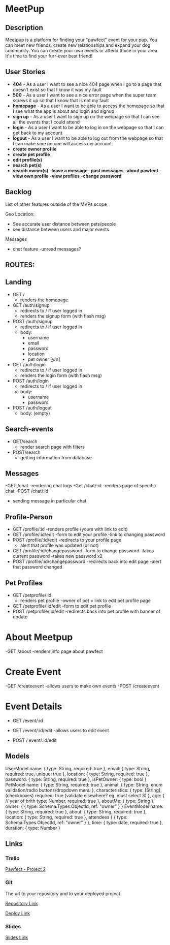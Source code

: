 
# MeetPup   

## Description

Meetpup is a platform for finding your "pawfect" event for your pup. You can meet new friends, create new relationships and expand your dog community. You can create your own events or attend those in your area. It's time to find your furr-ever best friend! 
 
## User Stories

- **404** - As a user I want to see a nice 404 page when I go to a page that doesn’t exist so that I know it was my fault 
- **500** - As a user I want to see a nice error page when the super team screws it up so that I know that is not my fault
- **homepage** - As a user I want to be able to access the homepage so that I see what the app is about and login and signup
- **sign up** - As a user I want to sign up on the webpage so that I can see all the events that I could attend
- **login** - As a user I want to be able to log in on the webpage so that I can get back to my account
- **logout** - As a user I want to be able to log out from the webpage so that I can make sure no one will access my account
- **create owner profile**
- **create pet profile**
- **edit profile(s)**
- **search pet(s)**
- **search owner(s)**
-**leave a message**
-**past messages**
-**about pawfect**
-**view own profile**
-**view profiles**
-**change password**

## Backlog

List of other features outside of the MVPs scope

Geo Location:
- See accurate user distance between pets/people
- see distance between users and major events


Messages
- chat feature 
  -unread messages?
  

## ROUTES:

## Landing
- GET / 
  - renders the homepage
- GET /auth/signup
  - redirects to / if user logged in
  - renders the signup form (with flash msg)
- POST /auth/signup
  - redirects to / if user logged in
  - body:
    - username
    - email
    - password
    - location
    - pet owner [y/n]
- GET /auth/login
  - redirects to / if user logged in
  - renders the login form (with flash msg)
- POST /auth/login
  - redirects to / if user logged in
  - body:
    - username
    - password
- POST /auth/logout
  - body: (empty)

## Search-events
- GET/search
  - render search page with filters 
- POST/search
  - getting information from database
 
 ## Messages
 -GET /chat
  -rendering chat logs 
 -Get /chat/:id
  -renders page of specific chat
 -POST /chat/:id
  - sending message in particular chat 
  
## Profile-Person
  - GET /profile/:id
    -renders profile (yours with link to edit)
  - GET /profile/:id/edit
    -form to edit your profile 
    -link to changing password 
  - POST /profile/:id/edit
    -redirects to your profile page 
    - alert that profile was updated (or not)
  - GET /profile/:id/changepassword
    -form to change password
      -takes current password 
      -takes new password x2
  - POST /profile/:id/changepassword
    -redirects back into edit page 
    -alert that password changed 
    
## Pet Profiles
  
  - GET /petprofile/:id
    - renders pet profile 
      -owner of pet = link to edit pet profile page 
  - GET /petprofile/:id/edit
    -form to edit pet profile
  - POST /petprofile/:id/edit
    -redirects back into pet profile with banner of update 
  
  # About Meetpup
  -GET /about 
    -renders info page about pawfect

# Create Event
  -GET /createevent
    -allows users to make own events
  -POST /createevent


# Event Details 
- GET /event/:id
- GET /event/:id/edit
    -allows users to edit event

- POST / event/:id/edit

  
  
## Models

UserModel
    name: {
        type: String,
        required: true
    },
    email: {
        type: String,
        required: true,
        unique: true
    },
    location: {
        type: String,
        required: true
    },
    password: {
        type: String,
        required: true
    },
    isPetOwner: {
        type: bool
    }
PetModel
    name: {
        type: String,
        required: true
    },
    animal: {
        type: String,
        enum validation/radio buttons/dropdown menu
    },
    characteristics: {
        type: [String], (checkboxes)
        required: true (validate elsewhere? eg. must select 3) 
    },
    age: { // year of brith
        type: Number,
        required: true
    },
    aboutMe: {
        type: String
    },
    owner: {
        {
            type: Schema.Types.ObjectId, 
            ref: "owner"
        }
    }
EventModel
    name: {
      type: String,
      required: true
    },
    about: {
      type: String,
      required: true
    },
    location: {
      type: String,
      required: true
    },
    attendees {
        {
            type: Schema.Types.ObjectId, 
            ref: "owner"
        }
    },
    time: {
      type: date, 
      required: true 
    },
    duration: {
      type: Number
    }

## Links

### Trello

[Pawfect - Project 2](https://trello.com/b/l5er81CT/pawfect-project-2)

### Git

The url to your repository and to your deployed project

[Repository Link](https://github.com/LauraSalakari/pawfect)

[Deploy Link](https://meet-pup.herokuapp.com/)

### Slides

[Slides Link](https://docs.google.com/presentation/d/1MShwMFqaZzvGfOqGtutZwuecXpXQXtdJn1HBcACC-nw/edit?usp=sharing)
